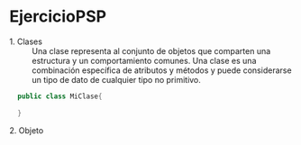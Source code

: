 # EjercicioPSP
<dl>
  <dt>1. Clases</dt>
  <dd>Una clase representa al conjunto de objetos que comparten una estructura y un comportamiento comunes. 
  Una clase es una combinación específica de atributos y métodos y puede considerarse un tipo de dato de cualquier tipo no primitivo. </dd>
</dl>

```java
  public class MiClase{
   
  }
```

<dl>
  <dt>2. Objeto</dt>
  <dd></dd>
</dl>

